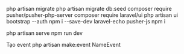php artisan migrate
php artisan migrate db:seed
composer require pusher/pusher-php-server
composer require laravel/ui
php artisan ui bootstrap --auth
npm i --save-dev laravel-echo pusher-js
npm i

php artisan serve
npm run dev

Tạo event 
php artisan make:event NameEvent